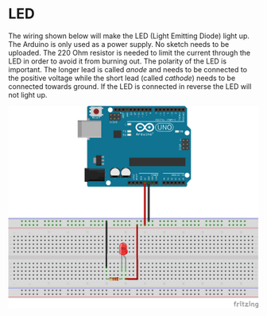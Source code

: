 # LED

The wiring shown below will make the LED (Light Emitting Diode) light up. The Arduino is only used as
a power supply. No sketch needs to be uploaded. The 220 Ohm resistor is needed to limit the current
through the LED in order to avoid it from burning out. The polarity of the LED is important. The longer
lead is called *anode* and needs to be connected to the positive voltage while the short lead
(called *cathode*) needs to be connected towards ground. If the LED is connected in reverse the LED
will not light up.

![](LEDResistor_bb.png)

